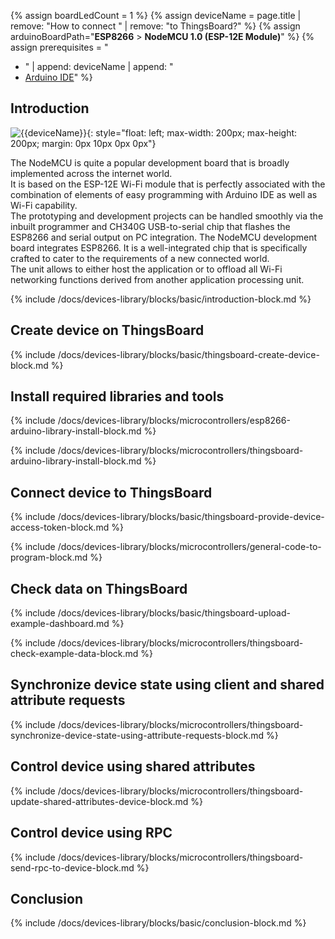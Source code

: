 
{% assign boardLedCount = 1 %}
{% assign deviceName = page.title | remove: "How to connect " | remove: "to ThingsBoard?" %}
{% assign arduinoBoardPath="**ESP8266** > **NodeMCU 1.0 (ESP-12E Module)**" %}
{% assign prerequisites = "
- " | append: deviceName | append: "
- [Arduino IDE](https://www.arduino.cc/en/software)"
 %}

## Introduction

![{{deviceName}}](/images/devices-library/{{page.deviceImageFileName}}){: style="float: left; max-width: 200px; max-height: 200px; margin: 0px 10px 0px 0px"}

The NodeMCU is quite a popular development board that is broadly implemented across the internet world.   
It is based on the ESP-12E Wi-Fi module that is perfectly associated with the combination of elements of easy programming with Arduino IDE as well as Wi-Fi capability.  
The prototyping and development projects can be handled smoothly via the inbuilt programmer and CH340G USB-to-serial chip that flashes the ESP8266 and serial output on PC integration.
The NodeMCU development board integrates ESP8266.  It is a well-integrated chip that is specifically crafted to cater to the requirements of a new connected world.  
The unit allows to either host the application or to offload all Wi-Fi networking functions derived from another application processing unit.

{% include /docs/devices-library/blocks/basic/introduction-block.md %}

## Create device on ThingsBoard

{% include /docs/devices-library/blocks/basic/thingsboard-create-device-block.md %}

## Install required libraries and tools

{% include /docs/devices-library/blocks/microcontrollers/esp8266-arduino-library-install-block.md %}

{% include /docs/devices-library/blocks/microcontrollers/thingsboard-arduino-library-install-block.md %}

## Connect device to ThingsBoard 

{% include /docs/devices-library/blocks/basic/thingsboard-provide-device-access-token-block.md %}

{% include /docs/devices-library/blocks/microcontrollers/general-code-to-program-block.md %}

## Check data on ThingsBoard

{% include /docs/devices-library/blocks/basic/thingsboard-upload-example-dashboard.md %}

{% include /docs/devices-library/blocks/microcontrollers/thingsboard-check-example-data-block.md %}

## Synchronize device state using client and shared attribute requests

{% include /docs/devices-library/blocks/microcontrollers/thingsboard-synchronize-device-state-using-attribute-requests-block.md %}

## Control device using shared attributes

{% include /docs/devices-library/blocks/microcontrollers/thingsboard-update-shared-attributes-device-block.md %}

## Control device using RPC

{% include /docs/devices-library/blocks/microcontrollers/thingsboard-send-rpc-to-device-block.md %}

## Conclusion
{% include /docs/devices-library/blocks/basic/conclusion-block.md %}
